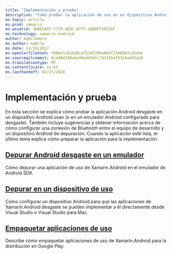 ```yaml
---
title: "Implementación y prueba"
description: "Cómo probar la aplicación de uso en un dispositivo Android (o el emulador) y prepararlo para su implementación."
ms.topic: article
ms.prod: xamarin
ms.assetid: 3D8E5A97-F719-4E8C-B777-108DFF20C91F
ms.technology: xamarin-android
author: mgmclemore
ms.author: mamcle
ms.date: 12/19/2017
ms.openlocfilehash: f80be1c61d28ce73342399a0b4f2346007cd14de
ms.sourcegitcommit: 6cd40d190abe38edd50fc74331be15324a845a28
ms.translationtype: MT
ms.contentlocale: es-ES
ms.lasthandoff: 02/27/2018
---
```

# <a name="deployment-and-testing"></a>Implementación y prueba

En esta sección se explica cómo probar la aplicación Android desgaste en un dispositivo Android usan (o en un emulador Android configurado para desgaste). También incluye sugerencias y obtener información acerca de cómo configurar una conexión de Bluetooth entre el equipo de desarrollo y un dispositivo Android de depuración.
Cuando la aplicación esté lista, el último tema explica cómo preparar la aplicación para la implementación.

## <a name="debug-android-wear-on-an-emulatorandroidweardeploy-testdebug-on-emulatormd"></a>[Depurar Android desgaste en un emulador](~/android/wear/deploy-test/debug-on-emulator.md)

Cómo depurar una aplicación de uso de Xamarin.Android en el emulador de Android SDK.

## <a name="debug-on-a-wear-deviceandroidweardeploy-testdebug-on-devicemd"></a>[Depurar en un dispositivo de uso](~/android/wear/deploy-test/debug-on-device.md)

Cómo configurar un dispositivo Android para que las aplicaciones de Xamarin.Android desgaste se pueden implementar a él directamente desde Visual Studio o Visual Studio para Mac.

##  <a name="packaging-wear-appsandroidweardeploy-testpackagingmd"></a>[Empaquetar aplicaciones de uso](~/android/wear/deploy-test/packaging.md)

Describe cómo empaquetar aplicaciones de uso de Xamarin.Android para la distribución en Google Play.

